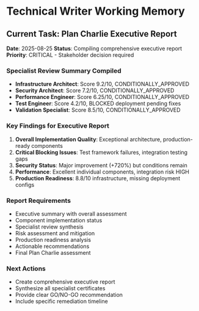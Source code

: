 # Technical Writer Working Memory

## Current Task: Plan Charlie Executive Report
**Date**: 2025-08-25
**Status**: Compiling comprehensive executive report
**Priority**: CRITICAL - Stakeholder decision required

### Specialist Review Summary Compiled
- **Infrastructure Architect**: Score 9.2/10, CONDITIONALLY_APPROVED
- **Security Architect**: Score 7.2/10, CONDITIONALLY_APPROVED  
- **Performance Engineer**: Score 6.25/10, CONDITIONALLY_APPROVED
- **Test Engineer**: Score 4.2/10, BLOCKED deployment pending fixes
- **Validation Specialist**: Score 8.5/10, CONDITIONALLY_APPROVED

### Key Findings for Executive Report
1. **Overall Implementation Quality**: Exceptional architecture, production-ready components
2. **Critical Blocking Issues**: Test framework failures, integration testing gaps
3. **Security Status**: Major improvement (+720%) but conditions remain
4. **Performance**: Excellent individual components, integration risk HIGH
5. **Production Readiness**: 8.8/10 infrastructure, missing deployment configs

### Report Requirements
- Executive summary with overall assessment
- Component implementation status
- Specialist review synthesis
- Risk assessment and mitigation
- Production readiness analysis  
- Actionable recommendations
- Final Plan Charlie assessment

### Next Actions
- Create comprehensive executive report
- Synthesize all specialist certificates
- Provide clear GO/NO-GO recommendation
- Include specific remediation timeline